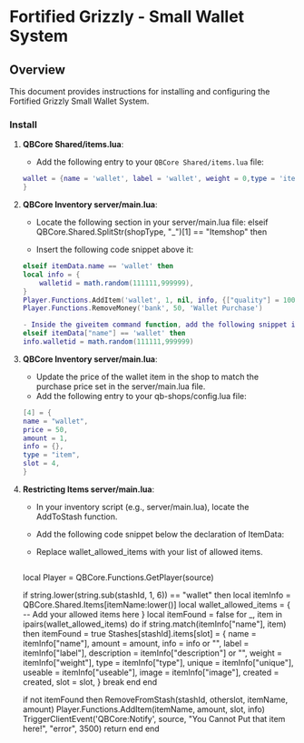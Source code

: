 # Fortified Grizzly - Small Wallet System 

## Overview
This document provides instructions for installing and configuring the Fortified Grizzly Small Wallet System.

### Install

1. **QBCore Shared/items.lua**:
   - Add the following entry to your `QBCore Shared/items.lua` file:

   ```lua
   wallet = {name = 'wallet', label = 'wallet', weight = 0,type = 'item', image = 'wallet.png', unique = true, useable = true, shouldClose = false combinable = nil,description = ''
   }
   ```

2. **QBCore Inventory server/main.lua**:
    - Locate the following section in your server/main.lua file:
    elseif QBCore.Shared.SplitStr(shopType, "_")[1] == "Itemshop" then

    - Insert the following code snippet above it:

    ```lua
    elseif itemData.name == 'wallet' then
    local info = {
        walletid = math.random(111111,999999),
    }
    Player.Functions.AddItem('wallet', 1, nil, info, {["quality"] = 100})
    Player.Functions.RemoveMoney('bank', 50, 'Wallet Purchase')

    - Inside the giveitem command function, add the following snippet inside the if itemData then block:
    elseif itemData["name"] == 'wallet' then
    info.walletid = math.random(111111,999999)
    ```
4. **QBCore Inventory server/main.lua**: 
    - Update the price of the wallet item in the shop to match the purchase price set in the server/main.lua file.
    - Add the following entry to your qb-shops/config.lua file:

    ```lua
    [4] = {
    name = "wallet",
    price = 50,
    amount = 1,
    info = {},
    type = "item",
    slot = 4,
    }
    ```
5. **Restricting Items server/main.lua**:
    - In your inventory script (e.g., server/main.lua), locate the AddToStash function.
    - Add the following code snippet below the declaration of ItemData:
    - Replace wallet_allowed_items with your list of allowed items.

      ```lua    
    local Player = QBCore.Functions.GetPlayer(source)

    if string.lower(string.sub(stashId, 1, 6)) == "wallet" then
    local itemInfo = QBCore.Shared.Items[itemName:lower()]
    local wallet_allowed_items = {
        -- Add your allowed items here
    }
    local itemFound = false
    for _, item in ipairs(wallet_allowed_items) do
        if string.match(itemInfo["name"], item) then
            itemFound = true
            Stashes[stashId].items[slot] = {
                name = itemInfo["name"],
                amount = amount,
                info = info or "",
                label = itemInfo["label"],
                description = itemInfo["description"] or "",
                weight = itemInfo["weight"],
                type = itemInfo["type"],
                unique = itemInfo["unique"],
                useable = itemInfo["useable"],
                image = itemInfo["image"],
                created = created,
                slot = slot,
            }
            break
        end
    end

    if not itemFound then
        RemoveFromStash(stashId, otherslot, itemName, amount)
        Player.Functions.AddItem(itemName, amount, slot, info)
        TriggerClientEvent('QBCore:Notify', source, "You Cannot Put that item here!", "error", 3500)
        return
    end
end
   ```



